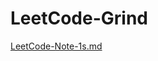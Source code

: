 # LeetCode-Grind

[LeetCode-Note-1s.md](https://github.com/PravinSelva5/LeetCode-Grind/blob/main/LeetCode-Note-1s.md)
